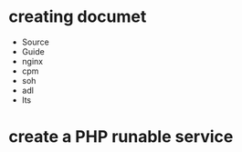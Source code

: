 # creating documet 
- Source
- Guide
- nginx
- cpm
- soh
- adl
- lts

# create a PHP runable service